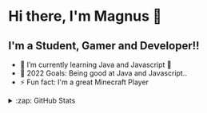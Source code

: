 # Hi there, I'm Magnus 👋 

## I'm a Student, Gamer and Developer!!

- 🌱 I’m currently learning Java and Javascript 🤣
- 🥅 2022 Goals: Being good at Java and Javascript..
- ⚡ Fun fact: I'm a great Minecraft Player
<details>
  <summary>:zap: GitHub Stats</summary>

  <img align="left" alt="codeSTACKr's GitHub Stats" src="https://github-readme-stats.vercel.app/api?username=Shad0wwww&show_icons=true&hide_border=false&title_color=ff652f&icon_color=FFE400&bg_color=09131B&text_color=ffffff&border_color=0c1a25" />

</details>
